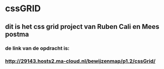 # cssGRID
## dit is het css grid project van Ruben Cali en Mees postma
### de link van de opdracht is:
### http://29143.hosts2.ma-cloud.nl/bewijzenmap/p1.2/cssGrid/
